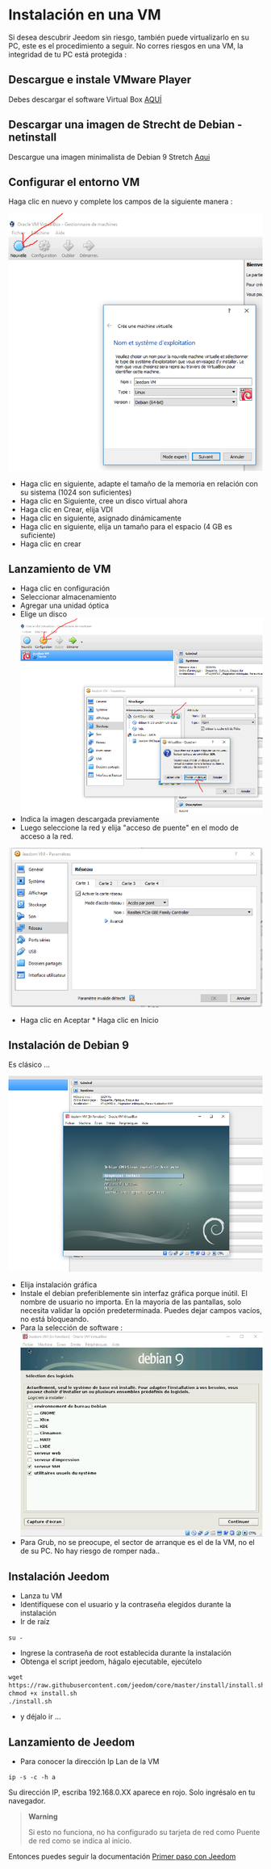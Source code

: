 # Instalación en una VM

Si desea descubrir Jeedom sin riesgo, también puede virtualizarlo en su PC, este es el procedimiento a seguir. No corres riesgos en una VM, la integridad de tu PC está protegida :

## Descargue e instale VMware Player

Debes descargar el software Virtual Box [AQUÍ](https://download.virtualbox.org/virtualbox/6.1.6/VirtualBox-6.1.6-137129-Win.exe)

## Descargar una imagen de Strecht de Debian - netinstall

Descargue una imagen minimalista de Debian 9 Stretch [Aqui](https://cdimage.debian.org/debian-cd/current/amd64/bt-cd/debian-10.3.0-amd64-netinst.iso.torrent)

## Configurar el entorno VM

Haga clic en nuevo y complete los campos de la siguiente manera :

![VirtualBox1](images/VirtualBox1.PNG)

-   Haga clic en siguiente, adapte el tamaño de la memoria en relación con su sistema (1024 son suficientes)
-   Haga clic en Siguiente, cree un disco virtual ahora
-   Haga clic en Crear, elija VDI
-   Haga clic en siguiente, asignado dinámicamente
-   Haga clic en siguiente, elija un tamaño para el espacio (4 GB es suficiente)
-   Haga clic en crear

## Lanzamiento de VM

-   Haga clic en configuración
-   Seleccionar almacenamiento
-   Agregar una unidad óptica
-   Elige un disco
![VirtualBox2](images/VirtualBox2.PNG)
-   Indica la imagen descargada previamente
-   Luego seleccione la red y elija "acceso de puente" en el modo de acceso a la red.

![VirtualBox3](images/VirtualBox3.PNG)

-   Haga clic en Aceptar \* Haga clic en Inicio

## Instalación de Debian 9

Es clásico ...

![VirtualBox4](images/VirtualBox4.PNG)

-   Elija instalación gráfica
-   Instale el debian preferiblemente sin interfaz gráfica porque inútil. El nombre de usuario no importa. En la mayoría de las pantallas, solo necesita validar la opción predeterminada. Puedes dejar campos vacíos, no está bloqueando.
-   Para la selección de software :
![VirtualBox5](images/VirtualBox5.PNG)
-   Para Grub, no se preocupe, el sector de arranque es el de la VM, no el de su PC. No hay riesgo de romper nada..

## Instalación Jeedom

-   Lanza tu VM
-   Identifíquese con el usuario y la contraseña elegidos durante la instalación
-   Ir de raíz

``su -``

-   Ingrese la contraseña de root establecida durante la instalación
-   Obtenga el script jeedom, hágalo ejecutable, ejecútelo

````
wget https://raw.githubusercontent.com/jeedom/core/master/install/install.sh
chmod +x install.sh
./install.sh
````

-   y déjalo ir ...

## Lanzamiento de Jeedom

-   Para conocer la dirección Ip Lan de la VM

````
ip -s -c -h a
````

Su dirección IP, escriba 192.168.0.XX aparece en rojo. Solo ingrésalo en tu navegador.

> **Warning**
>
> Si esto no funciona, no ha configurado su tarjeta de red como Puente de red como se indica al inicio.

Entonces puedes seguir la documentación [Primer paso con Jeedom](https://doc.jeedom.com/es_ES/premiers-pas/index)
